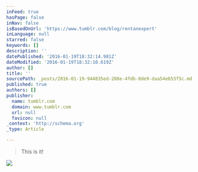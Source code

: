 ```yaml
---
inFeed: true
hasPage: false
inNav: false
isBasedOnUrl: 'https://www.tumblr.com/blog/rentanexpert'
inLanguage: null
starred: false
keywords: []
description: ''
datePublished: '2016-01-19T18:32:14.981Z'
dateModified: '2016-01-19T18:32:10.619Z'
author: []
title: ''
sourcePath: _posts/2016-01-19-944835ed-208e-4fdb-8de9-daa54e653f5c.md
published: true
authors: []
publisher:
  name: tumblr.com
  domain: www.tumblr.com
  url: null
  favicon: null
_context: 'http://schema.org'
_type: Article

---
```

> This is it!

![](https://45.media.tumblr.com/110a6a13f92b4c2ff305772f8dd0f472/tumblr_o14k8vaGju1rc7x5lo1_500.gif)